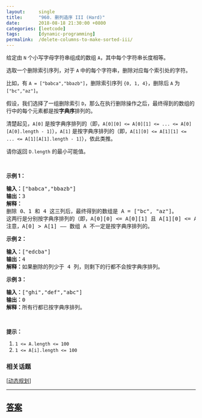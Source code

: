 ```yaml
---
layout:     single
title:      "960. 删列造序 III (Hard)"
date:       2018-08-18 21:30:00 +0800
categories: [leetcode]
tags:       [dynamic-programming]
permalink:  /delete-columns-to-make-sorted-iii/
---
```


<p>给定由&nbsp;<code>N</code>&nbsp;个小写字母字符串组成的数组&nbsp;<code>A</code>，其中每个字符串长度相等。</p>

<p>选取一个删除索引序列，对于&nbsp;<code>A</code>&nbsp;中的每个字符串，删除对应每个索引处的字符。</p>

<p>比如，有&nbsp;<code>A = [&quot;babca&quot;,&quot;bbazb&quot;]</code>，删除索引序列&nbsp;<code>{0, 1, 4}</code>，删除后&nbsp;<code>A</code>&nbsp;为<code>[&quot;bc&quot;,&quot;az&quot;]</code>。</p>

<p>假设，我们选择了一组删除索引&nbsp;<code>D</code>，那么在执行删除操作之后，最终得到的数组的行中的每个元素都是按<strong>字典序</strong>排列的。</p>

<p>清楚起见，<code>A[0]</code>&nbsp;是按字典序排列的（即，<code>A[0][0] &lt;= A[0][1] &lt;= ... &lt;= A[0][A[0].length - 1]</code>），<code>A[1]</code>&nbsp;是按字典序排列的（即，<code>A[1][0] &lt;= A[1][1] &lt;= ... &lt;= A[1][A[1].length - 1]</code>），依此类推。</p>

<p>请你返回&nbsp;<code>D.length</code>&nbsp;的最小可能值。</p>

<p>&nbsp;</p>

<p><strong>示例 1：</strong></p>

<pre><strong>输入：</strong>[&quot;babca&quot;,&quot;bbazb&quot;]
<strong>输出：</strong>3
<strong>解释：
</strong>删除 0、1 和 4 这三列后，最终得到的数组是 A = [&quot;bc&quot;, &quot;az&quot;]。
这两行是分别按字典序排列的（即，A[0][0] &lt;= A[0][1] 且 A[1][0] &lt;= A[1][1]）。
注意，A[0] &gt; A[1] &mdash;&mdash; 数组 A 不一定是按字典序排列的。
</pre>

<p><strong>示例 2：</strong></p>

<pre><strong>输入：</strong>[&quot;edcba&quot;]
<strong>输出：</strong>4
<strong>解释：</strong>如果删除的列少于 4 列，则剩下的行都不会按字典序排列。
</pre>

<p><strong>示例 3：</strong></p>

<pre><strong>输入：</strong>[&quot;ghi&quot;,&quot;def&quot;,&quot;abc&quot;]
<strong>输出：</strong>0
<strong>解释：</strong>所有行都已按字典序排列。
</pre>

<p>&nbsp;</p>

<p><strong>提示：</strong></p>

<ol>
	<li><code>1 &lt;= A.length &lt;= 100</code></li>
	<li><code>1 &lt;= A[i].length &lt;= 100</code></li>
</ol>

### 相关话题
  [[动态规划](https://github.com/openset/leetcode/tree/master/tag/dynamic-programming/README.md)]

---

## [答案](https://github.com/openset/leetcode/tree/master/problems/delete-columns-to-make-sorted-iii)
